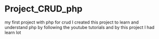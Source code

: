 # Project_CRUD_php
my first project with php for crud
I created this project to learn and understand php by following the youtube tutorials
and by this project I had learn lot 
